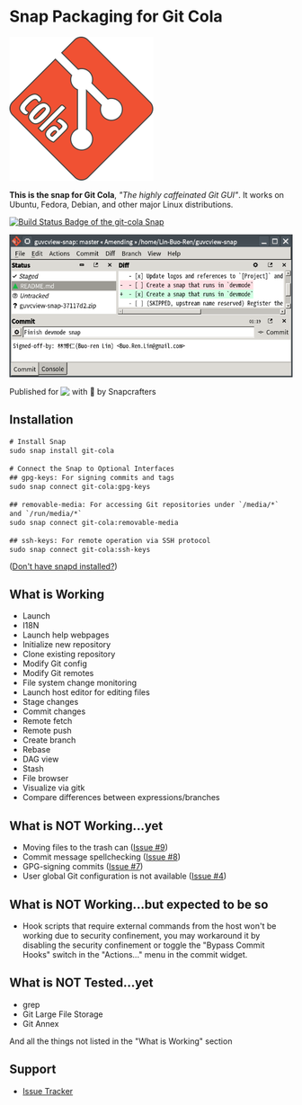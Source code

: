 # Snap Packaging for Git Cola

![Icon of Git Cola](gui/icon.png "Icon of Git Cola")

**This is the snap for Git Cola**, *"The highly caffeinated Git GUI"*. It works on Ubuntu, Fedora, Debian, and other major Linux distributions.

[![Build Status Badge of the `git-cola` Snap](https://build.snapcraft.io/badge/Lin-Buo-Ren/git-cola-snap.svg "Build Status of the `git-cola` snap")](https://build.snapcraft.io/user/Lin-Buo-Ren/git-cola-snap)

![Screenshot of the Snapped Application](screenshots/view-main-amending.png "Screenshot of the Snapped Application")

Published for <img src="http://anything.codes/slack-emoji-for-techies/emoji/tux.png" align="top" width="24" /> with 💝 by Snapcrafters

## Installation

```
# Install Snap
sudo snap install git-cola

# Connect the Snap to Optional Interfaces
## gpg-keys: For signing commits and tags
sudo snap connect git-cola:gpg-keys

## removable-media: For accessing Git repositories under `/media/*` and `/run/media/*`
sudo snap connect git-cola:removable-media

## ssh-keys: For remote operation via SSH protocol
sudo snap connect git-cola:ssh-keys

```

([Don't have snapd installed?](https://snapcraft.io/docs/core/install))

## What is Working

- Launch
- I18N
- Launch help webpages
- Initialize new repository
- Clone existing repository
- Modify Git config
- Modify Git remotes
- File system change monitoring
- Launch host editor for editing files
- Stage changes
- Commit changes
- Remote fetch
- Remote push
- Create branch
- Rebase
- DAG view
- Stash
- File browser
- Visualize via gitk
- Compare differences between expressions/branches

## What is NOT Working...yet

- Moving files to the trash can ([Issue #9](https://github.com/Lin-Buo-Ren/git-cola-snap/issues/9))
- Commit message spellchecking ([Issue #8](https://github.com/Lin-Buo-Ren/git-cola-snap/issues/8))
- GPG-signing commits ([Issue #7](https://github.com/Lin-Buo-Ren/git-cola-snap/issues/7))
- User global Git configuration is not available ([Issue #4](https://github.com/Lin-Buo-Ren/git-cola-snap/issues/4))

## What is NOT Working...but expected to be so

* Hook scripts that require external commands from the host won't be working due to security confinement, you may workaround it by disabling the security confinement or toggle the "Bypass Commit Hooks" switch in the "Actions..." menu in the commit widget.

## What is NOT Tested...yet

- grep
- Git Large File Storage
- Git Annex

And all the things not listed in the "What is Working" section

## Support

- [Issue Tracker](https://github.com/Lin-Buo-Ren/git-cola-snap/issues)